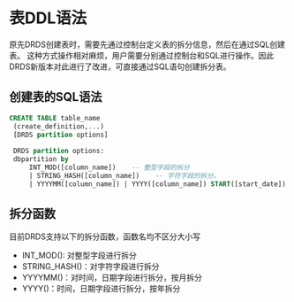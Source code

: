 # 表DDL语法

原先DRDS创建表时，需要先通过控制台定义表的拆分信息，然后在通过SQL创建表。 这种方式操作相对麻烦，用户需要分别通过控制台和SQL进行操作。因此DRDS新版本对此进行了改进，可直接通过SQL语句创建拆分表。


## 创建表的SQL语法
```SQL
CREATE TABLE table_name
 (create_definition,...)
 [DRDS partition options]
 
 DRDS partition options:
 dbpartition by
     INT_MOD([column_name])    -- 整型字段的拆分
     | STRING_HASH([column_name])    -- 字符字段的拆分，
     | YYYYMM([column_name]) | YYYY([column_name]) START([start_date]) period [num]  -- 时间字段的拆分，按年或月拆分，从start_date开始，每[num]个月一个分表     
```
   
## 拆分函数
目前DRDS支持以下的拆分函数，函数名均不区分大小写
- INT_MOD(): 对整型字段进行拆分
- STRING_HASH()：对字符字段进行拆分
- YYYYMM()：对时间，日期字段进行拆分，按月拆分
- YYYY()：时间，日期字段进行拆分，按年拆分
